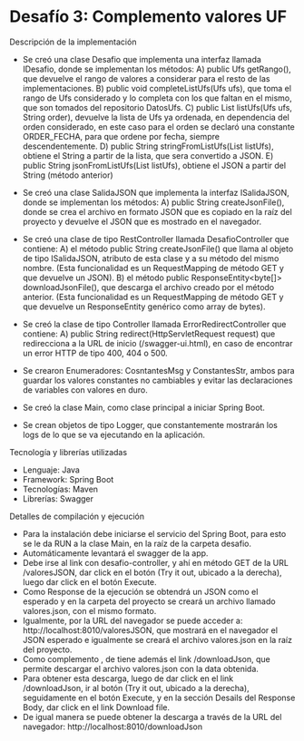 # Desafío 3: Complemento valores UF

Descripción de la implementación

- Se creó una clase Desafio que implementa una interfaz llamada IDesafio, donde se implementan los métodos: 
A) public Ufs getRango(), que devuelve el rango de valores a considerar para el resto de las implementaciones.
B) public void completeListUfs(Ufs ufs), que toma el rango de Ufs considerado y lo completa con los que faltan en el mismo, que son tomados del repositorio DatosUfs.
C) public List<Uf> listUfs(Ufs ufs, String order), devuelve la lista de Ufs ya ordenada, en dependencia del orden considerado, en este caso para el orden se declaró una constante ORDER_FECHA,
para que ordene por fecha, siempre descendentemente.
D) public String stringFromListUfs(List<Uf> listUfs), obtiene el String a partir de la lista, que sera convertido a JSON.
E) public String jsonFromListUfs(List<Uf> listUfs), obtiene el JSON a partir del String (método anterior)

- Se creó una clase SalidaJSON que implementa la interfaz ISalidaJSON, donde se implementan los métodos:
A) public String createJsonFile(), donde se crea el archivo en formato JSON que es copiado en la raíz del proyecto y devuelve el JSON que es mostrado en el navegador.

- Se creó una clase de tipo RestController llamada DesafioController que contiene:
A) el método public String createJsonFile() que llama al objeto de tipo ISalidaJSON, atributo de esta clase y a su método del mismo nombre. 
(Esta funcionalidad es un RequestMapping de método GET y que devuelve un JSON).
B) el método public ResponseEntity<byte[]> downloadJsonFile(), que descarga el archivo creado por el método anterior. 
(Esta funcionalidad es un RequestMapping de método GET y que devuelve un ResponseEntity genérico como array de bytes).

- Se creó la clase de tipo Controller llamada ErrorRedirectController que contiene:
A) public String redirect(HttpServletRequest request) que redirecciona a la URL de inicio (/swagger-ui.html), en caso de encontrar un error HTTP de tipo 400, 404 o 500.

- Se crearon Enumeradores: CosntantesMsg y ConstantesStr, ambos para guardar los valores constantes no cambiables y evitar las declaraciones de variables con valores en duro.

- Se creó la clase Main, como clase principal a iniciar Spring Boot.

- Se crean objetos de tipo Logger, que constantemente mostrarán los logs de lo que se va ejecutando en la aplicación.

Tecnología y librerías utilizadas

- Lenguaje: Java
- Framework: Spring Boot
- Tecnologías: Maven
- Librerías: Swagger

Detalles de compilación y ejecución

- Para la instalación debe iniciarse el servicio del Spring Boot, para esto se le da RUN a la clase Main, en la raíz de la carpeta desafio.
- Automáticamente levantará el swagger de la app.
- Debe irse al link con desafio-controller, y ahí en método GET de la URL /valoresJSON, dar click en el botón (Try it out, ubicado a la derecha), 
luego dar click en el botón Execute.
- Como Response de la ejecución se obtendrá un JSON como el esperado y en la carpeta del proyecto se creará un archivo llamado valores.json, con el mismo formato.
- Igualmente, por la URL del navegador se puede acceder a: http://localhost:8010/valoresJSON, que mostrará en el navegador el JSON esperado e igualmente se creará el archivo 
valores.json en la raíz del proyecto.
- Como complemento , de tiene además el link /downloadJson, que permite descargar el archivo valores.json con la data obtenida.
- Para obtener esta descarga, luego de dar click en el link /downloadJson, ir al botón (Try it out, ubicado a la derecha), seguidamente en el botón Execute, 
y en la sección Desails del Response Body, dar click en el link Download file.
- De igual manera se puede obtener la descarga a través de la URL del navegador: http://localhost:8010/downloadJson

